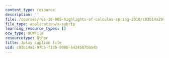 ```yaml
---
content_type: resource
description: ''
file: /courses/res-18-005-highlights-of-calculus-spring-2010/c03b14a297b5f18b908b6424b87ba54b_kAv5pahIevE.srt
file_type: application/x-subrip
learning_resource_types: []
ocw_type: OCWFile
resourcetype: Other
title: 3play caption file
uid: c03b14a2-97b5-f18b-908b-6424b87ba54b
---
```

